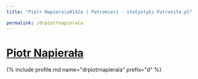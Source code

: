 ```yaml
---
title: "Piotr Napiera\u0142a | Patromierz - statystyki Patronite.pl"

permalink: /drpiotrnapierala
---
```


# [Piotr Napierała](https://patronite.pl/drpiotrnapierala)

{% include profile.md name="drpiotrnapierala" prefix="d" %}
